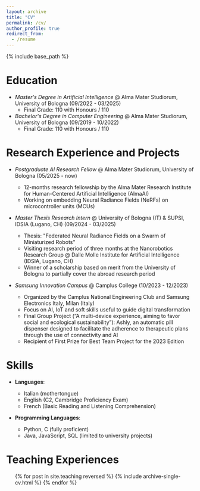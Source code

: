 ```yaml
---
layout: archive
title: "CV"
permalink: /cv/
author_profile: true
redirect_from:
  - /resume
---
```


{% include base_path %}

Education
=====
* _Master's Degree in Artificial Intelligence_ @ Alma Mater Studiorum, University of Bologna (09/2022 - 03/2025)
  * Final Grade: 110 with Honours / 110
* _Bachelor's Degree in Computer Engineering_ @ Alma Mater Studiorum, University of Bologna  (09/2019 - 10/2022)
  * Final Grade: 110 with Honours / 110

Research Experience and Projects
=====
* _Postgraduate AI Research Fellow_ @ Alma Mater Studiorum, University of Bologna (05/2025 - now)
  * 12-months research fellowship by the Alma Mater Research Institute for Human-Centered Artificial Intelligence (AlmaAI)
  * Working on embedding Neural Radiance Fields (NeRFs) on microcontroller units (MCUs)

* _Master Thesis Research Intern_ @ University of Bologna (IT) & SUPSI, IDSIA (Lugano, CH) (09/2024 - 03/2025)
  * Thesis: "Federated Neural Radiance Fields on a Swarm of Miniaturized Robots"
  * Visiting research period of three months at the Nanorobotics Research Group @ Dalle Molle Institute for Artificial Intelligence (IDSIA, Lugano, CH)
  * Winner of a scholarship based on merit from the University of Bologna to partially cover the abroad research period

* _Samsung Innovation Campus_ @ Camplus College (10/2023 - 12/2023)
  * Organized by the Camplus National Engineering Club and Samsung Electronics Italy, Milan (Italy)
  * Focus on AI, IoT and soft skills useful to guide digital transformation
  * Final Group Project (”A multi-device experience, aiming to favor social and ecological sustainability”): Ashly, an automatic pill dispenser designed to facilitate the adherence to therapeutic plans through the use of connectivity and AI
  * Recipient of First Prize for Best Team Project for the 2023 Edition

Skills
======
* **Languages**:
  * Italian (mothertongue)
  * English (C2, Cambridge Proficiency Exam)
  * French (Basic Reading and Listening Comprehension)

* **Programming Languages**:
  * Python, C (fully proficient)
  * Java, JavaScript, SQL (limited to university projects)
  

<!--Publications
======
  <ul>{% for post in site.publications reversed %}
    {% include archive-single-cv.html %}
  {% endfor %}</ul>
  
Talks
======
  <ul>{% for post in site.talks reversed %}
    {% include archive-single-talk-cv.html  %}
  {% endfor %}</ul> -->
  
Teaching Experiences
======
  <ul>{% for post in site.teaching reversed %}
    {% include archive-single-cv.html %}
  {% endfor %}</ul>